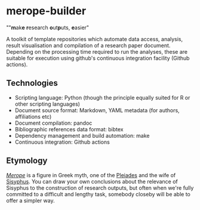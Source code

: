 # merope-builder

""**m**ak**e** **r**esearch **o**ut**p**uts, **e**asier"

A toolkit of template repositories which automate data access, analysis, result visualisation and compilation of a research paper document.
Depending on the processing time required to run the analyses, these are suitable for execution using github's continuous integration facility (Github actions).

## Technologies

- Scripting language: Python (though the principle equally suited for R or other scripting languages)
- Document source format: Markdown, YAML metadata (for authors, affiliations etc)
- Document compilation: pandoc
- Bibliographic references data format: bibtex
- Dependency management and build automation: make
- Continuous integration: Github actions

## Etymology
*[Merope](https://en.wikipedia.org/wiki/Merope_(Pleiad))* is a figure in Greek myth, one of the [Pleiades](https://en.wikipedia.org/wiki/Pleiades) and the wife of [Sisyphus](https://en.wikipedia.org/wiki/Sisyphus). You can draw your own conclusions about the relevance of Sisyphus to the construction of research outputs, but often when we're fully committed to a difficult and lengthy task, somebody closeby will be able to offer a simpler way.
